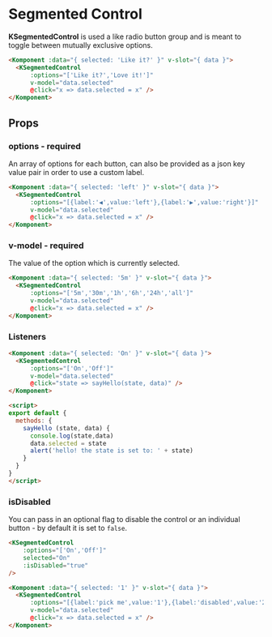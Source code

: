 # Segmented Control

**KSegmentedControl** is used a like radio button group and is meant to toggle between mutually exclusive options.

<Komponent :data="{ selected: 'Like it?' }" v-slot="{ data }">
  <KSegmentedControl
      :options="['Like it?','Love it!']"
      v-model="data.selected"
      @click="x => data.selected = x" />
</Komponent>

```html
<Komponent :data="{ selected: 'Like it?' }" v-slot="{ data }">
  <KSegmentedControl
      :options="['Like it?','Love it!']"
      v-model="data.selected"
      @click="x => data.selected = x" />
</Komponent>
```

## Props

### options - required

An array of options for each button, can also be provided as a json key value pair in order to use a custom label.

<Komponent :data="{ selected: 'left' }" v-slot="{ data }">
  <KSegmentedControl
      :options="[{label:'◀️',value:'left'},{label:'▶️',value:'right'}]"
      v-model="data.selected"
      @click="x => data.selected = x" />
</Komponent>

```html
<Komponent :data="{ selected: 'left' }" v-slot="{ data }">
  <KSegmentedControl
      :options="[{label:'◀️',value:'left'},{label:'▶️',value:'right'}]"
      v-model="data.selected"
      @click="x => data.selected = x" />
</Komponent>
```

### v-model - required

The value of the option which is currently selected.

<Komponent :data="{ selected: '5m' }" v-slot="{ data }">
  <KSegmentedControl
      :options="['5m','30m','1h','6h','24h','all']"
      v-model="data.selected"
      @click="x => data.selected = x" />
</Komponent>

```html
<Komponent :data="{ selected: '5m' }" v-slot="{ data }">
  <KSegmentedControl
      :options="['5m','30m','1h','6h','24h','all']"
      v-model="data.selected"
      @click="x => data.selected = x" />
</Komponent>
```

### Listeners

<Komponent :data="{ selected: 'On' }" v-slot="{ data }">
  <KSegmentedControl
      :options="['On','Off']"
      v-model="data.selected"
      @click="x => sayHello(x) || (data.selected = x)" />
</Komponent>

<script>
export default {
  methods: {
    sayHello (state) {
      alert('hello! the state is set to: ' + state)
    }
  }
}
</script>

```html
<Komponent :data="{ selected: 'On' }" v-slot="{ data }">
  <KSegmentedControl
      :options="['On','Off']"
      v-model="data.selected"
      @click="state => sayHello(state, data)" />
</Komponent>

<script>
export default {
  methods: {
    sayHello (state, data) {
      console.log(state,data)
      data.selected = state
      alert('hello! the state is set to: ' + state)
    }
  }
}
</script>
```

### isDisabled

You can pass in an optional flag to disable the control or an individual button - by default it is set to `false`.

<KSegmentedControl
    :options="['On','Off']"
    selected="On"
    :isDisabled="true"
/>

```html
<KSegmentedControl
    :options="['On','Off']"
    selected="On"
    :isDisabled="true"
/>
```

<Komponent :data="{ selected: '1' }" v-slot="{ data }">
  <KSegmentedControl
      :options="[{label:'pick me',value:'1'},{label:'disabled',value:'2',disabled: true},{label:'or me',value:'3'}]"
      v-model="data.selected"
      @click="x => data.selected = x" />
</Komponent>

```html
<Komponent :data="{ selected: '1' }" v-slot="{ data }">
  <KSegmentedControl
      :options="[{label:'pick me',value:'1'},{label:'disabled',value:'2',disabled: true},{label:'or me',value:'3'}]"
      v-model="data.selected"
      @click="x => data.selected = x" />
</Komponent>
```
